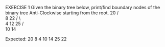 EXERCISE 1 
Given the binary tree below, print/find boundary nodes of the binary tree Anti-Clockwise starting from the root.
       20
     /   \
    8    22
  /  \    \
 4   12   25
    /  \
   10  14

Expected: 20 8 4 10 14 25 22
